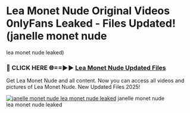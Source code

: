 # Lea Monet Nude Original Videos 0nlyFans Leaked - Files Updated! (janelle monet nude<br>
lea monet nude leaked)

<h3>🔴 CLICK HERE 🌐==►► <a href="https://tinyurl.com/2p9ay9w9" rel="nofollow">Lea Monet Nude Updated Files</a></h3>

Get Lea Monet Nude and all content. Now you can access all videos and pictures of Lea Monet Nude. New Updated Files 2025!

[![janelle monet nude<br>
lea monet nude leaked](https://i.imgur.com/KQgVmj3.gif)](https://tinyurl.com/2p9ay9w9)
janelle monet nude<br>
lea monet nude leaked